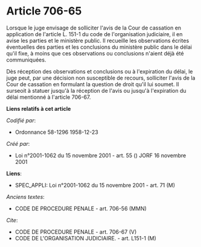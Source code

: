 # Article 706-65

Lorsque le juge envisage de solliciter l'avis de la Cour de cassation en application de l'article L. 151-1 du code de
l'organisation judiciaire, il en avise les parties et le ministère public. Il recueille les observations écrites éventuelles
des parties et les conclusions du ministère public dans le délai qu'il fixe, à moins que ces observations ou conclusions
n'aient déjà été communiquées.

Dès réception des observations et conclusions ou à l'expiration du délai, le juge peut, par une décision non susceptible de
recours, solliciter l'avis de la Cour de cassation en formulant la question de droit qu'il lui soumet. Il surseoit à statuer
jusqu'à la réception de l'avis ou jusqu'à l'expiration du délai mentionné à l'article 706-67.

**Liens relatifs à cet article**

_Codifié par_:

  - Ordonnance 58-1296 1958-12-23

_Créé par_:

  - Loi n°2001-1062 du 15 novembre 2001 - art. 55 () JORF 16 novembre 2001

**Liens**:

  - SPEC_APPLI: Loi n°2001-1062 du 15 novembre 2001 - art. 71 (M)

_Anciens textes_:

  - CODE DE PROCEDURE PENALE - art. 706-56 (MMN)

_Cite_:

  - CODE DE PROCEDURE PENALE - art. 706-67 (V)
  - CODE DE L'ORGANISATION JUDICIAIRE. - art. L151-1 (M)
